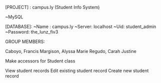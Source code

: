 [PROJECT] : campus.ly (Student Info System)

[LANGUAGE]:C#

[TOOLS]:
~WPF
~MySQL

[DATABASE]:
~Name : campus.ly
~Server: localhost
~Uid: student_admin
~Password: the_lunz_fiv3



GROUP MEMBERS:

Caboyo, Francis
Margison, Alyssa Marie
Regudo, Carah Justine
 
Make accessors for Student class

View student records
Edit existing student record
Create new student record